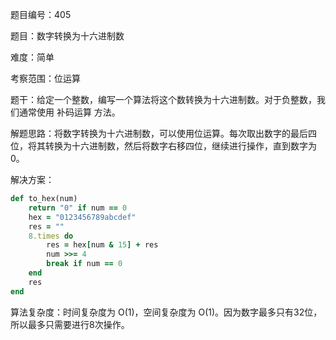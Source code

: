 题目编号：405

题目：数字转换为十六进制数

难度：简单

考察范围：位运算

题干：给定一个整数，编写一个算法将这个数转换为十六进制数。对于负整数，我们通常使用 补码运算 方法。

解题思路：将数字转换为十六进制数，可以使用位运算。每次取出数字的最后四位，将其转换为十六进制数，然后将数字右移四位，继续进行操作，直到数字为0。

解决方案：

```ruby
def to_hex(num)
    return "0" if num == 0
    hex = "0123456789abcdef"
    res = ""
    8.times do
        res = hex[num & 15] + res
        num >>= 4
        break if num == 0
    end
    res
end
```

算法复杂度：时间复杂度为 O(1)，空间复杂度为 O(1)。因为数字最多只有32位，所以最多只需要进行8次操作。